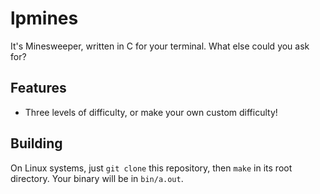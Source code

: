 # lpmines

It's Minesweeper, written in C for your terminal.
What else could you ask for?

## Features
* Three levels of difficulty, or make your own custom difficulty!

## Building
On Linux systems, just `git clone` this repository, then `make` in its root directory. Your binary will be in `bin/a.out`.
